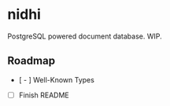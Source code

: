 # nidhi

PostgreSQL powered document database. WIP.

## Roadmap

- [ - ] Well-Known Types
- [ ] Finish README
